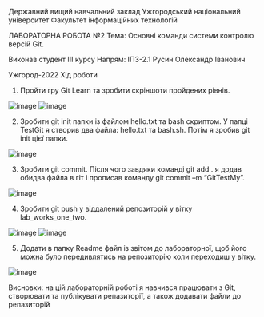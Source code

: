 Державний вищий навчальний заклад
Ужгородський національний університет
Факультет інформаційних технологій

ЛАБОРАТОРНА РОБОТА №2
Тема: Основні команди системи контролю версій Git.

Виконав студент ІIІ курсу
Напрям: ІПЗ-2.1 
Русин Олександр Іванович

Ужгород-2022
Хід роботи
1.	Пройти гру Git Learn та зробити скріншоти пройдених рівнів.
 
 ![image](https://user-images.githubusercontent.com/91634354/193864936-29200e3b-62bc-4cbb-82f4-e9090d7aa72c.png)
 ![image](https://user-images.githubusercontent.com/91634354/193864985-3d755342-739c-4265-a070-fcce597131e1.png)
 
2.	Зробити git init папки із файлом  hello.txt та bash скриптом.
У папці TestGit я створив два файла: hello.txt та bash.sh. Потім я зробив git init цієї папки.

![image](https://user-images.githubusercontent.com/91634354/193865063-9eb16dae-1e46-4584-8ca2-514ea13223a2.png)
 
3.	Зробити git commit.
Після чого завдяки команді git add . я додав обидва файла в гіт і прописав команду git commit –m “GitTestMy”.
 
 ![image](https://user-images.githubusercontent.com/91634354/193865117-73b92092-1d88-4ccc-9cb5-20ea5ea974d3.png)
 
4.	Зробити git push у віддалений репозиторій у вітку lab_works_one_two.

![image](https://user-images.githubusercontent.com/91634354/193865133-5229d743-f8b1-4f97-ac01-a1ac3c780a96.png)
![image](https://user-images.githubusercontent.com/91634354/193865030-781866d3-8fb9-4482-b881-92cde8a43266.png)
 
5.	Додати в папку Readme файл із звітом до лабораторної, щоб його можна було передивлятись на репозиторію коли переходиш у вітку.

![image](https://user-images.githubusercontent.com/91634354/193865187-af0cf8be-9f73-4d58-99b2-8159ea56d10d.png)
 
Висновки: на цій лабораторній роботі я навчився працювати з Git, створювати та публікувати репазиторії, а також додавати файли до репазиторій

